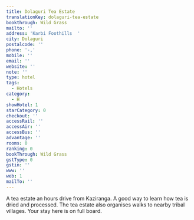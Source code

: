 ```yaml
---
title: Dolaguri Tea Estate
translationKey: dolaguri-tea-estate
bookthrough: Wild Grass
mailto: ''
address: 'Karbi Foothills  '
city: Dolaguri
postalcode: ''
phone: '-,'
mobile: ''
email: ''
website: ''
note: ''
type: hotel
tags:
  - Hotels
category:
  - H
showHotel: 1
starCategory: 0
checkout: ''
accessRail: ''
accessAir: ''
accessBus: ''
advantage: ''
rooms: 0
ranking: 0
bookThrough: Wild Grass
gstType: 0
gstin: ''
www: ''
web: 1
mailTo: ''
---
```







A tea estate an hours drive from Kaziranga. A good way to learn how tea is dried and processed. The tea estate also organises walks to nearby tribal villages. Your stay here is on full board.